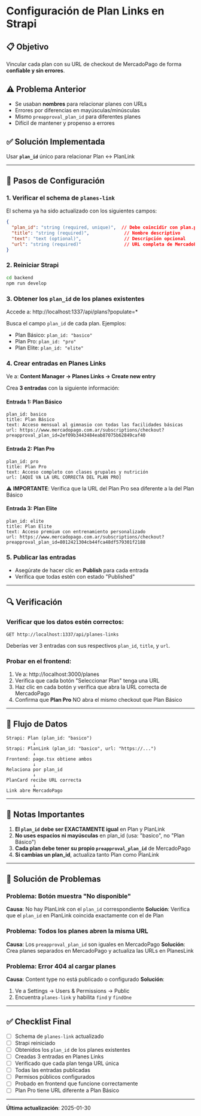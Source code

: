 # Configuración de Plan Links en Strapi

## 📋 Objetivo
Vincular cada plan con su URL de checkout de MercadoPago de forma **confiable y sin errores**.

## ⚠️ Problema Anterior
- Se usaban **nombres** para relacionar planes con URLs
- Errores por diferencias en mayúsculas/minúsculas
- Mismo `preapproval_plan_id` para diferentes planes
- Difícil de mantener y propenso a errores

## ✅ Solución Implementada
Usar **`plan_id`** único para relacionar Plan ↔ PlanLink

---

## 🔧 Pasos de Configuración

### 1. Verificar el schema de `planes-link`
El schema ya ha sido actualizado con los siguientes campos:

```json
{
  "plan_id": "string (required, unique)",  // Debe coincidir con plan.plan_id
  "title": "string (required)",             // Nombre descriptivo
  "text": "text (optional)",                // Descripción opcional
  "url": "string (required)"                // URL completa de MercadoPago
}
```

### 2. Reiniciar Strapi
```bash
cd backend
npm run develop
```

### 3. Obtener los `plan_id` de los planes existentes

Accede a: http://localhost:1337/api/plans?populate=*

Busca el campo `plan_id` de cada plan. Ejemplos:
- Plan Básico: `plan_id: "basico"`
- Plan Pro: `plan_id: "pro"`
- Plan Elite: `plan_id: "elite"`

### 4. Crear entradas en Planes Links

Ve a: **Content Manager → Planes Links → Create new entry**

Crea **3 entradas** con la siguiente información:

#### Entrada 1: Plan Básico
```
plan_id: basico
title: Plan Básico
text: Acceso mensual al gimnasio con todas las facilidades básicas
url: https://www.mercadopago.com.ar/subscriptions/checkout?preapproval_plan_id=2ef09b3443484eab87075b62849caf40
```

#### Entrada 2: Plan Pro
```
plan_id: pro
title: Plan Pro
text: Acceso completo con clases grupales y nutrición
url: [AQUÍ VA LA URL CORRECTA DEL PLAN PRO]
```
⚠️ **IMPORTANTE**: Verifica que la URL del Plan Pro sea diferente a la del Plan Básico

#### Entrada 3: Plan Elite
```
plan_id: elite
title: Plan Elite
text: Acceso premium con entrenamiento personalizado
url: https://www.mercadopago.com.ar/subscriptions/checkout?preapproval_plan_id=8012421304cb44fca48df579301f2188
```

### 5. Publicar las entradas
- Asegúrate de hacer clic en **Publish** para cada entrada
- Verifica que todas estén con estado "Published"

---

## 🔍 Verificación

### Verificar que los datos estén correctos:
```
GET http://localhost:1337/api/planes-links
```

Deberías ver 3 entradas con sus respectivos `plan_id`, `title`, y `url`.

### Probar en el frontend:
1. Ve a: http://localhost:3000/planes
2. Verifica que cada botón "Seleccionar Plan" tenga una URL
3. Haz clic en cada botón y verifica que abra la URL correcta de MercadoPago
4. Confirma que **Plan Pro** NO abra el mismo checkout que Plan Básico

---

## 🔄 Flujo de Datos

```
Strapi: Plan (plan_id: "basico")
          ↓
Strapi: PlanLink (plan_id: "basico", url: "https://...")
          ↓
Frontend: page.tsx obtiene ambos
          ↓
Relaciona por plan_id
          ↓
PlanCard recibe URL correcta
          ↓
Link abre MercadoPago
```

---

## 📝 Notas Importantes

1. **El `plan_id` debe ser EXACTAMENTE igual** en Plan y PlanLink
2. **No uses espacios ni mayúsculas** en plan_id (usa: "basico", no "Plan Básico")
3. **Cada plan debe tener su propio `preapproval_plan_id`** de MercadoPago
4. **Si cambias un plan_id**, actualiza tanto Plan como PlanLink

---

## 🐛 Solución de Problemas

### Problema: Botón muestra "No disponible"
**Causa**: No hay PlanLink con el `plan_id` correspondiente
**Solución**: Verifica que el `plan_id` en PlanLink coincida exactamente con el de Plan

### Problema: Todos los planes abren la misma URL
**Causa**: Los `preapproval_plan_id` son iguales en MercadoPago
**Solución**: Crea planes separados en MercadoPago y actualiza las URLs en PlanesLink

### Problema: Error 404 al cargar planes
**Causa**: Content type no está publicado o configurado
**Solución**:
1. Ve a Settings → Users & Permissions → Public
2. Encuentra `planes-link` y habilita `find` y `findOne`

---

## ✅ Checklist Final

- [ ] Schema de `planes-link` actualizado
- [ ] Strapi reiniciado
- [ ] Obtenidos los `plan_id` de los planes existentes
- [ ] Creadas 3 entradas en Planes Links
- [ ] Verificado que cada plan tenga URL única
- [ ] Todas las entradas publicadas
- [ ] Permisos públicos configurados
- [ ] Probado en frontend que funcione correctamente
- [ ] Plan Pro tiene URL diferente a Plan Básico

---

**Última actualización**: 2025-01-30
